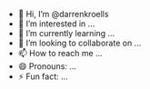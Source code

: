 - 👋 Hi, I’m @darrenkroells
- 👀 I’m interested in ...
- 🌱 I’m currently learning ...
- 💞️ I’m looking to collaborate on ...
- 📫 How to reach me ...
- 😄 Pronouns: ...
- ⚡ Fun fact: ...

<!---
darrenkroells/darrenkroells is a ✨ special ✨ repository because its `README.md` (this file) appears on your GitHub profile.
You can click the Preview link to take a look at your changes.
--->
